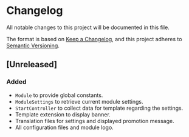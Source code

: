 # Changelog

All notable changes to this project will be documented in this file.

The format is based on [Keep a Changelog](https://keepachangelog.com/en/1.0.0/),
and this project adheres to [Semantic Versioning](https://semver.org/spec/v2.0.0.html).

## [Unreleased]

### Added
- `Module` to provide global constants.
- `ModuleSettings` to retrieve current module settings.
- `StartController` to collect data for template regarding the settings.
- Template extension to display banner.
- Translation files for settings and displayed promotion message.
- All configuration files and module logo.

